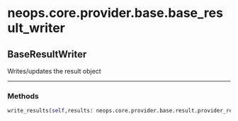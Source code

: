 # neops.core.provider.base.base_result_writer
## BaseResultWriter
Writes/updates the result object

----------

### Methods
```python
write_results(self,results: neops.core.provider.base.result.provider_result_composite.ProviderResultsComposite,execution_id: int,run_on_result: neops.core.provider.base.enum.RunOnEnum,success_message: str = '',subtask_finish: bool = False,task_finish: bool = False,neops_task_id: Union[int, NoneType] = None,granularity: int = 5) -> NoneType
```
